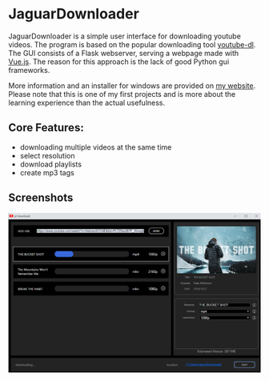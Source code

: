 # JaguarDownloader
JaguarDownloader is a simple user interface for downloading youtube videos. The program is based on the popular downloading tool [youtube-dl](https://github.com/ytdl-org/youtube-dl). The GUI consists of a Flask webserver, serving a webpage made with [Vue.js](https://github.com/vuejs). The reason for this approach is the lack of good Python gui frameworks.

More information and an installer for windows are provided on [my website](http://jaguardownloader.me/).
Please note that this is one of my first projects and is more about the learning experience than the actual usefulness.

## Core Features: 
- downloading multiple videos at the same time
- select resolution
- download playlists
- create mp3 tags

## Screenshots
![can't display image](screenshots/2.PNG)

